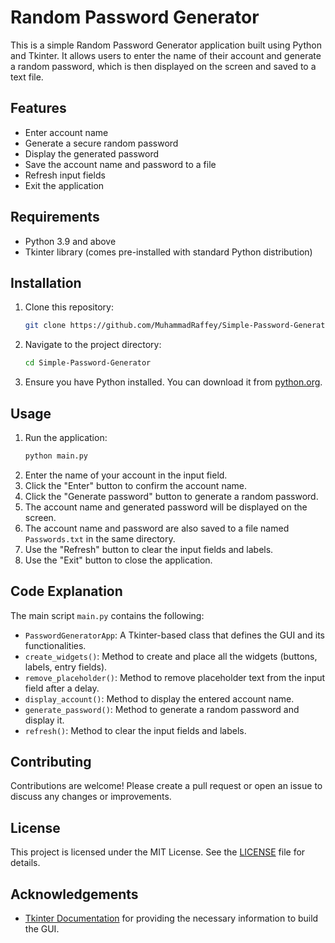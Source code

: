 # Random Password Generator

This is a simple Random Password Generator application built using Python and Tkinter. It allows users to enter the name of their account and generate a random password, which is then displayed on the screen and saved to a text file.

## Features

- Enter account name
- Generate a secure random password
- Display the generated password
- Save the account name and password to a file
- Refresh input fields
- Exit the application

## Requirements

- Python 3.9 and above
- Tkinter library (comes pre-installed with standard Python distribution)

## Installation

1. Clone this repository:
    ```bash
    git clone https://github.com/MuhammadRaffey/Simple-Password-Generator
    ```
2. Navigate to the project directory:
    ```bash
    cd Simple-Password-Generator
    ```
3. Ensure you have Python installed. You can download it from [python.org](https://www.python.org/).

## Usage

1. Run the application:
    ```bash
    python main.py
    ```
2. Enter the name of your account in the input field.
3. Click the "Enter" button to confirm the account name.
4. Click the "Generate password" button to generate a random password.
5. The account name and generated password will be displayed on the screen.
6. The account name and password are also saved to a file named `Passwords.txt` in the same directory.
7. Use the "Refresh" button to clear the input fields and labels.
8. Use the "Exit" button to close the application.


## Code Explanation

The main script `main.py` contains the following:

- `PasswordGeneratorApp`: A Tkinter-based class that defines the GUI and its functionalities.
- `create_widgets()`: Method to create and place all the widgets (buttons, labels, entry fields).
- `remove_placeholder()`: Method to remove placeholder text from the input field after a delay.
- `display_account()`: Method to display the entered account name.
- `generate_password()`: Method to generate a random password and display it.
- `refresh()`: Method to clear the input fields and labels.

## Contributing

Contributions are welcome! Please create a pull request or open an issue to discuss any changes or improvements.

## License

This project is licensed under the MIT License. See the [LICENSE](LICENSE) file for details.

## Acknowledgements

- [Tkinter Documentation](https://docs.python.org/3/library/tkinter.html) for providing the necessary information to build the GUI.



